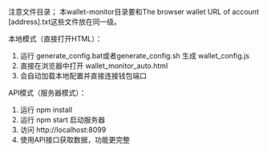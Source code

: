 注意文件目录；
本wallet-monitor目录要和The browser wallet URL of account [address].txt这些文件放在同一级。

  本地模式（直接打开HTML）：
  1. 运行 generate_config.bat或者generate_config.sh 生成 wallet_config.js
  2. 直接在浏览器中打开 wallet_monitor_auto.html
  3. 会自动加载本地配置并直接连接钱包端口

  API模式（服务器模式）：
  1. 运行 npm install  
  2. 运行 npm start 启动服务器
  3. 访问 http://localhost:8099
  4. 使用API接口获取数据，功能更完整

